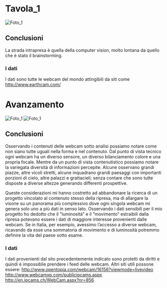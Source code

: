 # Tavola_1
![Foto_1](http://i.imgur.com/ewb9pq5.jpg)

## Conclusioni
La strada intrapresa è quella della computer vision, molto lontana da quello che è stato il brainstorming.

### I dati
I dati sono tutte le webcam del mondo attingibili da siti come http://www.earthcam.com/

# Avanzamento
![Foto_1](http://i.imgur.com/LjDfLKb.jpg)
![Foto_1](http://i.imgur.com/YiRJgfm.jpg)

## Conclusioni
Osservando i contenuti delle webcam sotto analisi possiamo notare come non siano tutte uguali nella forma e nel contenuto. Dal punto di vista tecnico ogni webcam ha un diverso sensore, un diverso bilanciamento colore e una propria focale. Mentre da un punto di vista contenutistico possiamo notare la variegata diversità di informazioni percepite. Alcune osservano grandi piazze, altre vicoli stretti, alcune inquadrano grandi paesaggi con importanti porzioni di cielo, altre palazzi e grattacieli; senza contare che sono tutte disposte a diverse altezze generando differenti prospettive. 

Queste considerazioni mi hanno costretto ad abbandonare la ricerca di un progetto vincolato al contenuto stesso della ripresa, ma di allargare la visone su un panorama più complessivo dove ogni singola webcam mi genera solo uno a più dati in senso lato. Osservando i dati sensibili per il mio progetto ho dedotto che il “luminosità” e il “movimento” estraibili dalla ripresa potevano essere  i  dati di maggiore interesse provenienti dalle webcam. 
Se in Italia, per esempio, avessimo l’accesso a diverse webcam, ricavando da esse una sommatoria di movimento e di luminosità potremmo definire la vita del paese sotto esame.

### I dati
I dati provenienti dal sito precedentemente indicato sono protetti da diritti e quindi è impossiblie prendere i feed delle webcam.
Altri siti utili possone essere:
http://www.opentopia.com/webcam/16156?viewmode=livevideo
http://www.webcamxp.com/publicipcams.aspx
http://en.ipcams.ch/WebCam.aspx?nr=856
